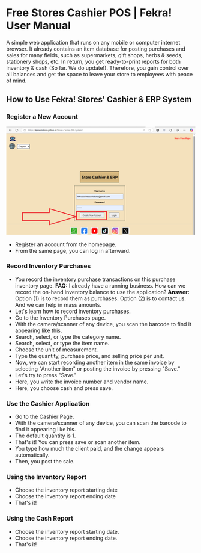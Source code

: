 # Free Stores Cashier POS | Fekra! User Manual
A simple web application that runs on any mobile or computer internet browser. It already contains an item database for posting purchases and sales for many fields, such as supermarkets, gift shops, herbs & seeds, stationery shops, etc.
In return, you get ready-to-print reports for both inventory & cash (So far. We do update!). Therefore, you gain control over all balances and get the space to leave your store to employees with peace of mind.
## How to Use Fekra! Stores' Cashier & ERP System
### Register a New Account
![My Image](https://raw.githubusercontent.com/FekraSolutions/Remote-Virtual-Assistance/main/media/howtocashier1.png)
* Register an account from the homepage.
* From the same page, you can log in afterward.
### Record Inventory Purchases
* You record the inventory purchase transactions on this purchase inventory page.
**FAQ:** I already have a running business. How can we record the on-hand inventory balance to use the application?
**Answer:** Option (1) is to record them as purchases. Option (2) is to contact us. And we can help in mass amounts.
* Let's learn how to record inventory purchases.
* Go to the Inventory Purchases page.
* With the camera/scanner of any device, you scan the barcode to find it appearing like this.
* Search, select, or type the category name.
* Search, select, or type the item name.
* Choose the unit of measurement.
* Type the quantity, purchase price, and selling price per unit.
* Now, we can start recording another item in the same invoice by selecting "Another item" or posting the invoice by pressing "Save."
* Let's try to press "Save."
* Here, you write the invoice number and vendor name.
* Here, you choose cash and press save.
### Use the Cashier Application
* Go to the Cashier Page.
* With the camera/scanner of any device, you can scan the barcode to find it appearing like his.
* The default quantity is 1.
* That's it! You can press save or scan another item.
* You type how much the client paid, and the change appears automatically.
* Then, you post the sale.
### Using the Inventory Report
* Choose the inventory report starting date
* Choose the inventory report ending date
* That's it!
### Using the Cash Report
* Choose the inventory report starting date.
* Choose the inventory report ending date.
* That's it! 
